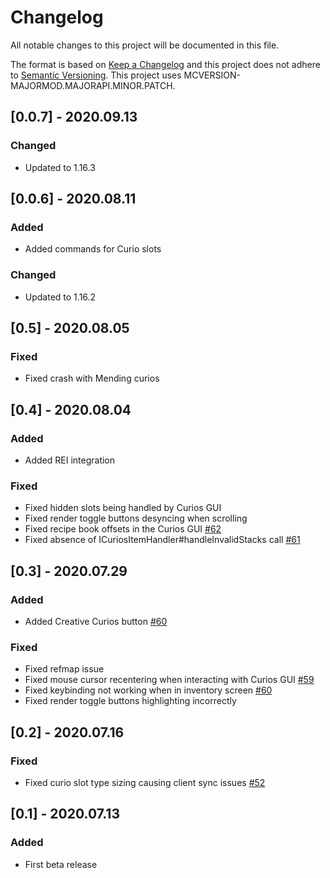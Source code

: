# Changelog
All notable changes to this project will be documented in this file.

The format is based on [Keep a Changelog](http://keepachangelog.com/en/1.0.0/) and this project does not adhere to [Semantic Versioning](http://semver.org/spec/v2.0.0.html).
This project uses MCVERSION-MAJORMOD.MAJORAPI.MINOR.PATCH.

## [0.0.7] - 2020.09.13
### Changed
- Updated to 1.16.3

## [0.0.6] - 2020.08.11
### Added
- Added commands for Curio slots
### Changed
- Updated to 1.16.2

## [0.5] - 2020.08.05
### Fixed
- Fixed crash with Mending curios

## [0.4] - 2020.08.04
### Added
- Added REI integration
### Fixed
- Fixed hidden slots being handled by Curios GUI
- Fixed render toggle buttons desyncing when scrolling
- Fixed recipe book offsets in the Curios GUI [#62](https://github.com/TheIllusiveC4/Curios/issues/62)
- Fixed absence of ICuriosItemHandler#handleInvalidStacks call [#61](https://github.com/TheIllusiveC4/Curios/issues/61)

## [0.3] - 2020.07.29
### Added
- Added Creative Curios button [#60](https://github.com/TheIllusiveC4/Curios/issues/60)
### Fixed
- Fixed refmap issue
- Fixed mouse cursor recentering when interacting with Curios GUI [#59](https://github.com/TheIllusiveC4/Curios/issues/59)
- Fixed keybinding not working when in inventory screen [#60](https://github.com/TheIllusiveC4/Curios/issues/60)
- Fixed render toggle buttons highlighting incorrectly

## [0.2] - 2020.07.16
### Fixed
- Fixed curio slot type sizing causing client sync issues [#52](https://github.com/TheIllusiveC4/Curios/issues/52)

## [0.1] - 2020.07.13
### Added
- First beta release

    